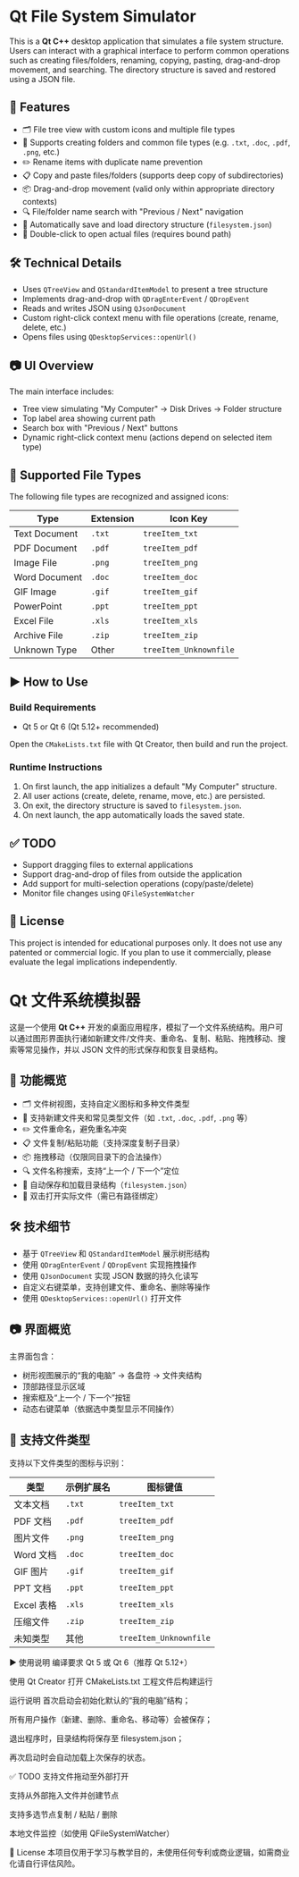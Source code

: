 # Qt File System Simulator

This is a **Qt C++** desktop application that simulates a file system structure. Users can interact with a graphical interface to perform common operations such as creating files/folders, renaming, copying, pasting, drag-and-drop movement, and searching. The directory structure is saved and restored using a JSON file.

## 🎯 Features

- 🗂 File tree view with custom icons and multiple file types
- 📁 Supports creating folders and common file types (e.g. `.txt`, `.doc`, `.pdf`, `.png`, etc.)
- ✏️ Rename items with duplicate name prevention
- 📋 Copy and paste files/folders (supports deep copy of subdirectories)
- 📦 Drag-and-drop movement (valid only within appropriate directory contexts)
- 🔍 File/folder name search with "Previous / Next" navigation
- 💾 Automatically save and load directory structure (`filesystem.json`)
- 📂 Double-click to open actual files (requires bound path)

## 🛠 Technical Details

- Uses `QTreeView` and `QStandardItemModel` to present a tree structure
- Implements drag-and-drop with `QDragEnterEvent` / `QDropEvent`
- Reads and writes JSON using `QJsonDocument`
- Custom right-click context menu with file operations (create, rename, delete, etc.)
- Opens files using `QDesktopServices::openUrl()`

## 📷 UI Overview

The main interface includes:

- Tree view simulating "My Computer" → Disk Drives → Folder structure
- Top label area showing current path
- Search box with "Previous / Next" buttons
- Dynamic right-click context menu (actions depend on selected item type)

## 🧪 Supported File Types

The following file types are recognized and assigned icons:

| Type           | Extension     | Icon Key            |
|----------------|---------------|---------------------|
| Text Document  | `.txt`        | `treeItem_txt`      |
| PDF Document   | `.pdf`        | `treeItem_pdf`      |
| Image File     | `.png`        | `treeItem_png`      |
| Word Document  | `.doc`        | `treeItem_doc`      |
| GIF Image      | `.gif`        | `treeItem_gif`      |
| PowerPoint     | `.ppt`        | `treeItem_ppt`      |
| Excel File     | `.xls`        | `treeItem_xls`      |
| Archive File   | `.zip`        | `treeItem_zip`      |
| Unknown Type   | Other         | `treeItem_Unknownfile` |

## ▶️ How to Use

### Build Requirements

- Qt 5 or Qt 6 (Qt 5.12+ recommended)

Open the `CMakeLists.txt` file with Qt Creator, then build and run the project.

### Runtime Instructions

1. On first launch, the app initializes a default "My Computer" structure.
2. All user actions (create, delete, rename, move, etc.) are persisted.
3. On exit, the directory structure is saved to `filesystem.json`.
4. On next launch, the app automatically loads the saved state.

## ✅ TODO

- Support dragging files to external applications
- Support drag-and-drop of files from outside the application
- Add support for multi-selection operations (copy/paste/delete)
- Monitor file changes using `QFileSystemWatcher`

## 📃 License

This project is intended for educational purposes only. It does not use any patented or commercial logic. If you plan to use it commercially, please evaluate the legal implications independently.



# Qt 文件系统模拟器

这是一个使用 **Qt C++** 开发的桌面应用程序，模拟了一个文件系统结构。用户可以通过图形界面执行诸如新建文件/文件夹、重命名、复制、粘贴、拖拽移动、搜索等常见操作，并以 JSON 文件的形式保存和恢复目录结构。

## 🎯 功能概览

- 🗂 文件树视图，支持自定义图标和多种文件类型
- 📁 支持新建文件夹和常见类型文件（如 `.txt`, `.doc`, `.pdf`, `.png` 等）
- ✏️ 文件重命名，避免重名冲突
- 📋 文件复制/粘贴功能（支持深度复制子目录）
- 📦 拖拽移动（仅限同目录下的合法操作）
- 🔍 文件名称搜索，支持“上一个 / 下一个”定位
- 💾 自动保存和加载目录结构（`filesystem.json`）
- 📂 双击打开实际文件（需已有路径绑定）

## 🛠 技术细节

- 基于 `QTreeView` 和 `QStandardItemModel` 展示树形结构
- 使用 `QDragEnterEvent` / `QDropEvent` 实现拖拽操作
- 使用 `QJsonDocument` 实现 JSON 数据的持久化读写
- 自定义右键菜单，支持创建文件、重命名、删除等操作
- 使用 `QDesktopServices::openUrl()` 打开文件

## 📷 界面概览

主界面包含：

- 树形视图展示的“我的电脑” → 各盘符 → 文件夹结构
- 顶部路径显示区域
- 搜索框及“上一个 / 下一个”按钮
- 动态右键菜单（依据选中类型显示不同操作）

## 🧪 支持文件类型

支持以下文件类型的图标与识别：

| 类型        | 示例扩展名 | 图标键值         |
|-------------|-------------|------------------|
| 文本文档    | `.txt`     | `treeItem_txt`   |
| PDF 文档    | `.pdf`     | `treeItem_pdf`   |
| 图片文件    | `.png`     | `treeItem_png`   |
| Word 文档   | `.doc`     | `treeItem_doc`   |
| GIF 图片    | `.gif`     | `treeItem_gif`   |
| PPT 文档    | `.ppt`     | `treeItem_ppt`   |
| Excel 表格  | `.xls`     | `treeItem_xls`   |
| 压缩文件    | `.zip`     | `treeItem_zip`   |
| 未知类型    | 其他       | `treeItem_Unknownfile` |

▶️ 使用说明
编译要求
Qt 5 或 Qt 6（推荐 Qt 5.12+）

使用 Qt Creator 打开 CMakeLists.txt 工程文件后构建运行

运行说明
首次启动会初始化默认的“我的电脑”结构；

所有用户操作（新建、删除、重命名、移动等）会被保存；

退出程序时，目录结构将保存至 filesystem.json；

再次启动时会自动加载上次保存的状态。

✅ TODO
支持文件拖动至外部打开

支持从外部拖入文件并创建节点

支持多选节点复制 / 粘贴 / 删除

本地文件监控（如使用 QFileSystemWatcher）

📃 License
本项目仅用于学习与教学目的，未使用任何专利或商业逻辑，如需商业化请自行评估风险。
